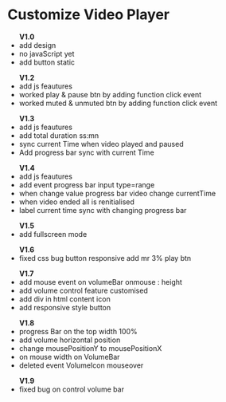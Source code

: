 <h1>Customize Video Player </h1>

<ul>
    <b>V1.0</b>
    <li>add design</li>
    <li>no javaScript yet </li>
    <li>add button static </li>
</ul>

<ul>
    <b>V1.2</b>
    <li>add js feautures</li>
    <li>worked play & pause btn by adding function click event</li>
    <li>worked muted & unmuted btn by adding function click event</li>
</ul>

<ul>
    <b>V1.3</b>
    <li>add js feautures</li>
    <li>add total duration ss:mn</li>
    <li>sync current Time when video played and paused</li>
    <li>Add progress bar sync with current Time</li>
</ul>

<ul>
    <b>V1.4</b>
    <li>add js feautures</li>
    <li>add event progress bar input type=range</li>
    <li>when change value progress bar video change currentTime</li>
    <li>when video ended all is renitialised</li>
    <li>label current time sync with changing progress bar</li>
</ul>

<ul>
    <b>V1.5</b>
    <li>add fullscreen mode</li>
</ul>

<ul>
    <b>V1.6</b>
    <li>fixed css bug button responsive add mr 3% play btn</li>
</ul>

<ul>
    <b>V1.7</b>
    <li>add mouse event on volumeBar onmouse : height</li>
    <li>add volume control feature customised</li>
    <li>add div in html content icon</li>
    <li>add responsive style button</li>
</ul>

<ul>
    <b>V1.8</b>
    <li>progress Bar on the top width 100%</li>
    <li>add volume horizontal position</li>
    <li>change mousePositionY to mousePositionX</li>
    <li>on mouse width on VolumeBar</li>
    <li>deleted event VolumeIcon mouseover</li>
</ul>

<ul>
    <b>V1.9</b>
    <li>fixed bug on control volume bar</li>
</ul>




